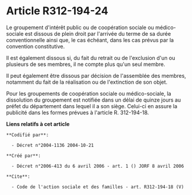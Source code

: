 # Article R312-194-24

Le groupement d'intérêt public ou de coopération sociale ou médico-sociale est dissous de plein droit par l'arrivée du terme
de sa durée conventionnelle ainsi que, le cas échéant, dans les cas prévus par la convention constitutive. 

Il est également dissous si, du fait du retrait ou de l'exclusion d'un ou plusieurs de ses membres, il ne compte plus qu'un
seul membre. 

Il peut également être dissous par décision de l'assemblée des membres, notamment du fait de la réalisation ou de
l'extinction de son objet. 

Pour les groupements de coopération sociale ou médico-sociale, la dissolution du groupement est notifiée dans un délai de
quinze jours au préfet du département dans lequel il a son siège. Celui-ci en assure la publicité dans les formes prévues à
l'article R. 312-194-18.

**Liens relatifs à cet article**

	**Codifié par**:

	  - Décret n°2004-1136 2004-10-21

	**Créé par**:

	  - Décret n°2006-413 du 6 avril 2006 - art. 1 () JORF 8 avril 2006

	**Cite**:

	  - Code de l'action sociale et des familles - art. R312-194-18 (V)
